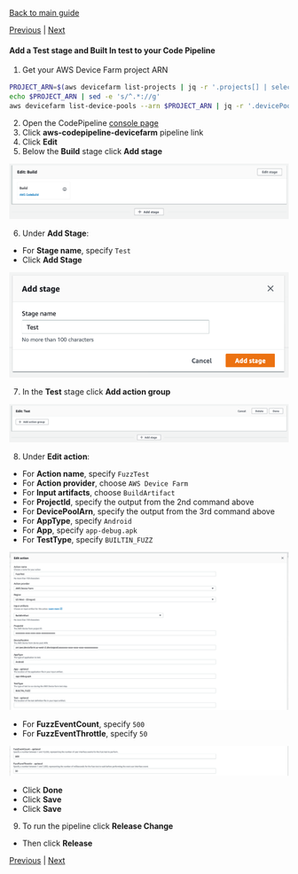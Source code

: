 [Back to main guide](../README.md) 

[Previous](device-farm.md) | [Next](code-pipeline-test-appium.md)

#### Add a Test stage and Built In test to your Code Pipeline

1. Get your AWS Device Farm project ARN
```bash
PROJECT_ARN=$(aws devicefarm list-projects | jq -r '.projects[] | select(.name=="aws-codepipeline-devicefarm") | .arn')
echo $PROJECT_ARN | sed -e 's/^.*://g'
aws devicefarm list-device-pools --arn $PROJECT_ARN | jq -r '.devicePools[] | select(.name=="Top Devices") | .arn'
```

2. Open the CodePipeline [console page](https://us-west-2.console.aws.amazon.com/devicefarm/home?#/projects)
3. Click **aws-codepipeline-devicefarm** pipeline link
4. Click **Edit**
5. Below the **Build** stage click **Add stage**

![](../images/code-pipeline-test-built-in-1.png)

6. Under **Add Stage**:
  - For **Stage name**, specify `Test`
  - Click **Add Stage**

![](../images/code-pipeline-test-built-in-2.png)

7.  In the **Test** stage click **Add action group**

![](../images/code-pipeline-test-built-in-3.png)

8. Under **Edit action**:
  - For **Action name**, specify `FuzzTest`
  - For **Action provider**, choose `AWS Device Farm`
  - For **Input artifacts**, choose `BuildArtifact`
  - For **ProjectId**, specify the output from the 2nd command above
  - For **DevicePoolArn**, specify the output from the 3rd command above
  - For **AppType**, specify `Android`
  - For **App**, specify `app-debug.apk`
  - For **TestType**, specify `BUILTIN_FUZZ`  

![](../images/code-pipeline-test-built-in-4.png)

  - For **FuzzEventCount**, specify `500`
  - For **FuzzEventThrottle**, specify `50`


![](../images/code-pipeline-test-built-in-5.png)

  - Click **Done**
  - Click **Save**
  - Click **Save**

9. To run the pipeline click **Release Change**  
  - Then click **Release**

[Previous](device-farm.md) | [Next](code-pipeline-test-appium.md)